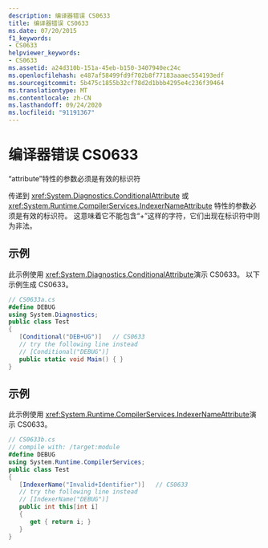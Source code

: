 ```yaml
---
description: 编译器错误 CS0633
title: 编译器错误 CS0633
ms.date: 07/20/2015
f1_keywords:
- CS0633
helpviewer_keywords:
- CS0633
ms.assetid: a24d310b-151a-45eb-b150-3407940ec24c
ms.openlocfilehash: e487af58499fd9f702b8f77183aaaec554193edf
ms.sourcegitcommit: 5b475c1855b32cf78d2d1bbb4295e4c236f39464
ms.translationtype: MT
ms.contentlocale: zh-CN
ms.lasthandoff: 09/24/2020
ms.locfileid: "91191367"
---
```

# <a name="compiler-error-cs0633"></a>编译器错误 CS0633

“attribute”特性的参数必须是有效的标识符  
  
 传递到 <xref:System.Diagnostics.ConditionalAttribute> 或 <xref:System.Runtime.CompilerServices.IndexerNameAttribute> 特性的参数必须是有效的标识符。 这意味着它不能包含“+”这样的字符，它们出现在标识符中则为非法。  
  
## <a name="example"></a>示例  

 此示例使用 <xref:System.Diagnostics.ConditionalAttribute>演示 CS0633。 以下示例生成 CS0633。  
  
```csharp  
// CS0633a.cs  
#define DEBUG  
using System.Diagnostics;  
public class Test  
{  
   [Conditional("DEB+UG")]   // CS0633  
   // try the following line instead  
   // [Conditional("DEBUG")]  
   public static void Main() { }  
}  
```  
  
## <a name="example"></a>示例  

 此示例使用 <xref:System.Runtime.CompilerServices.IndexerNameAttribute>演示 CS0633。  
  
```csharp  
// CS0633b.cs  
// compile with: /target:module  
#define DEBUG  
using System.Runtime.CompilerServices;  
public class Test  
{  
   [IndexerName("Invalid+Identifier")]   // CS0633  
   // try the following line instead  
   // [IndexerName("DEBUG")]  
   public int this[int i]
   {
      get { return i; }
   }  
}  
```
